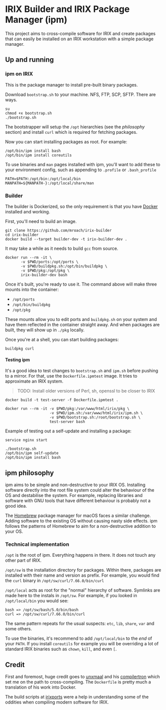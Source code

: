 # IRIX Builder and IRIX Package Manager (ipm)

This project aims to cross-compile software for IRIX and create packages
that can easily be installed on an IRIX workstation with a simple package manager.

## Up and running

### ipm on IRIX

This is the package manager to install pre-built binary packages.

Download `bootstrap.sh` to your machine. NFS, FTP, SCP, SFTP. There are ways.

```
su
chmod +x bootstrap.sh
./bootstrap.sh
```

The bootstrapper will setup the `/opt` hierarchies (see the *philosophy* section)
and install `curl` which is required for fetching packages.

Now you can start installing packages as root. For example:

```
/opt/bin/ipm install bash
/opt/bin/ipm install coreutils
```

To use binaries and `man` pages installed with ipm, you'll want to add these
to your environment config, such as appending to `.profile` or `.bash_profile`

```
PATH=$PATH:/opt/bin:/opt/local/bin
MANPATH=${MANPATH-}:/opt/local/share/man
```

### Builder

The builder is Dockerized, so the only requirement is that you have [Docker]
installed and working.

First, you'll need to build an image.

```shell
git clone https://github.com/mroach/irix-builder
cd irix-builder
docker build --target builder-dev -t irix-builder-dev .
```

It may take a while as it needs to build `gcc` from source.

```shell
docker run --rm -it \
       -v $PWD/ports:/opt/ports \
       -v $PWD/buildpkg.sh:/opt/bin/buildpkg \
       -v $PWD/pkg:/opt/pkg \
       irix-builder-dev bash
```

Once it's built, you're ready to use it. The command above will make three
mounts into the container:

* `/opt/ports`
* `/opt/bin/buildpkg`
* `/opt/pkg`

These mounts allow you to edit ports and `buildpkg.sh` on your system and have
them reflected in the container straight away. And when packages are built,
they will show up in `./pkg` locally.

Once you're at a shell, you can start building packages:

```shell
buildpkg curl
```

#### Testing ipm

It's a good idea to test changes to `bootstrap.sh` and `ipm.sh` before pushing
to a mirror. For that, use the `Dockerfile.ipmtest` image. It tries to
approximate an IRIX system.

> TODO: Install older versions of Perl, sh, openssl to be closer to IRIX

```shell
docker build -t test-server -f Dockerfile.ipmtest .

docker run --rm -it -v $PWD/pkg:/var/www/html/irix/pkg \
                    -v $PWD/ipm.sh:/var/www/html/irix/ipm.sh \
                    -v $PWD/bootstrap.sh:/root/bootstrap.sh \
                    test-server bash
```

Example of testing out a self-update and installing a package:

```shell
service nginx start

./bootstrap.sh
/opt/bin/ipm self-update
/opt/bin/ipm install bash
```

## ipm philosophy

ipm aims to be simple and non-destructive to your IRIX OS. Installing software
directly into the root file system could alter the behaviour of the OS and
destabilise the system. For example, replacing libraries and software with GNU
tools that have different behaviour is probably not a good idea.

The [Homebrew] package manager for macOS faces a similar challenge. Adding
software to the existing OS without causing nasty side effects. ipm follows
the patterns of Homebrew to aim for a non-destructive addition to your OS.

### Technical implementation

`/opt` is the root of ipm. Everything happens in there. It does not touch any
other part of IRIX.

`/opt/sw` is the installation directory for packages. Within there, packages
are installed with their name and version as prefix. For example, you would
find the `curl` binary in `/opt/sw/curl/7.66.0/bin/curl`

`/opt/local` acts as root for the "normal" hierarchy of software. Symlinks are
made here to the instals in `/opt/sw`. For example, if you looked in
`/opt/local/bin` you would see:

```
bash => /opt/sw/bash/5.0/bin/bash
curl => /opt/sw/curl/7.66.0/bin/curl
```

The same pattern repeats for the usual suspects: `etc`, `lib`, `share`, `var`
and some others.

To use the binaries, it's recommend to add `/opt/local/bin` to the *end* of your
`PATH`. If you install `coreutils` for example you will be overriding a lot of
standard IRIX binaries such as `chown`, `kill`, and even `[`.

## Credit

First and foremost, huge credit goes to [unxmaal] and his [compilertron]
which set me on the path to cross-compiling. The `Dockerfile` is pretty
much a translation of his work into Docker.

The build scripts at [irixports] were a help in understanding some of the
oddities when compiling modern software for IRIX.

[compilertron]: https://github.com/unxmaal/compilertron
[unxmaal]: https://github.com/unxmaal
[irixports]: https://github.com/larb0b/irixports
[Docker]: https://www.docker.com
[Homebrew]: https://brew.sh
